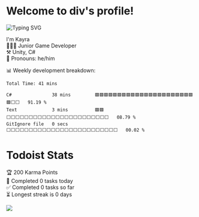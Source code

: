 
# Welcome to div's profile!
![Typing SVG](https://readme-typing-svg.herokuapp.com?color=F75C7E&lines=Junior+game+developer)

I'm Kayra <br /> 👨🏻‍💻 Junior Game Developer <br /> ⚒️ Unity, C# <br /> 👨 Pronouns: he/him 


:bar_chart:	Weekly development breakdown:
<!--START_SECTION:waka-->

```text
Total Time: 41 mins

C#               38 mins         🟩🟩🟩🟩🟩🟩🟩🟩🟩🟩🟩🟩🟩🟩🟩🟩🟩🟩🟩🟩🟩🟩🟩⬜⬜   91.19 %
Text             3 mins          🟩🟩⬜⬜⬜⬜⬜⬜⬜⬜⬜⬜⬜⬜⬜⬜⬜⬜⬜⬜⬜⬜⬜⬜⬜   08.79 %
GitIgnore file   0 secs          ⬜⬜⬜⬜⬜⬜⬜⬜⬜⬜⬜⬜⬜⬜⬜⬜⬜⬜⬜⬜⬜⬜⬜⬜⬜   00.02 %
```

<!--END_SECTION:waka-->

# Todoist Stats

<!-- TODO-IST:START -->
🏆  200 Karma Points           
🌸  Completed 0 tasks today           
✅  Completed 0 tasks so far           
⏳  Longest streak is 0 days
<!-- TODO-IST:END -->

![](https://komarev.com/ghpvc/?username=divDevelopment)
